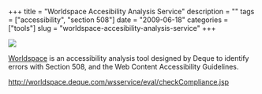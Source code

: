 +++
title = "Worldspace Accesibility Analysis Service"
description = ""
tags = ["accessibility", "section 508"]
date = "2009-06-18"
categories = ["tools"]
slug = "worldspace-accesibility-analysis-service"
+++


<div class="tool-screenshot mb1"><a href="http://worldspace.deque.com/wsservice/eval/checkCompliance.jsp"><img id="bluga-thumbnail-2846" class="bluga-thumbnail custom" src="http://media.konigi.com/bluga/
wt5235869a8a712_custom.jpg"/></a></div><p><a href="http://worldspace.deque.com/wsservice/eval/checkCompliance.jsp">Worldspace</a> is an accessibility analysis tool designed by Deque to identify errors with Section 508, and the Web Content Accessibility Guidelines.</p>
  
<p><a href="http://worldspace.deque.com/wsservice/eval/checkCompliance.jsp">http://worldspace.deque.com/wsservice/eval/checkCompliance.jsp</a></p>
      

